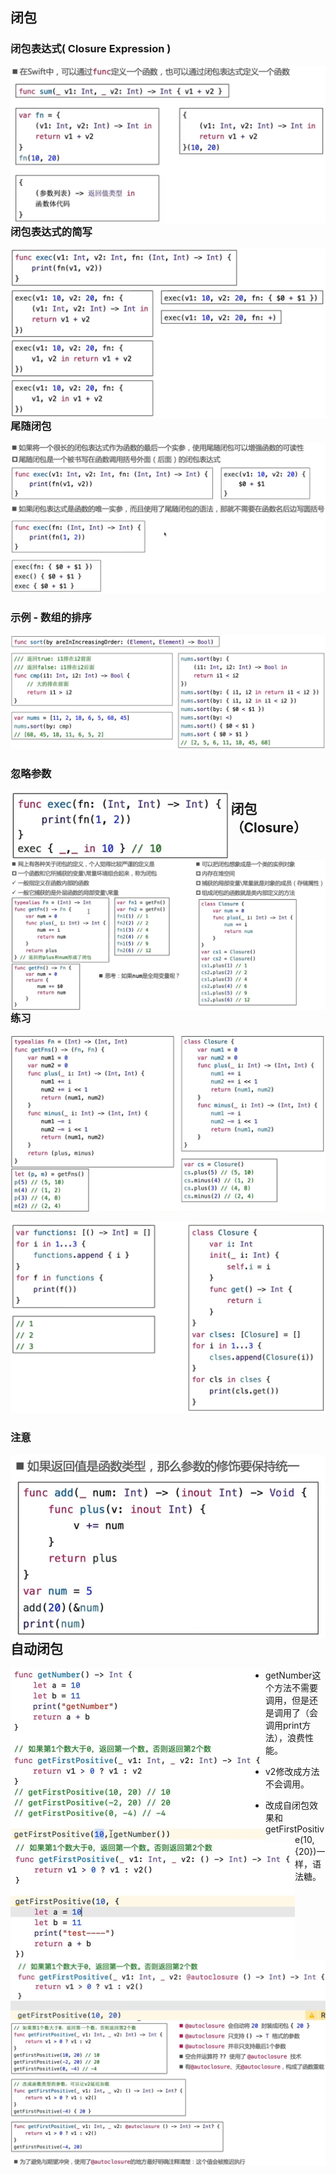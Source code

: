 ## 闭包

### 闭包表达式( Closure Expression )

<img src="images/image-20211116170657992.png" alt="image-20211116170657992" style="zoom: 67%; float: left;" />

### 闭包表达式的简写

<img src="images/image-20211116170859185.png" alt="image-20211116170859185" style="zoom: 67%; float: left;" />

### 尾随闭包

![image-20211116171422798](images/image-20211116171422798.png)

### 示例 - 数组的排序

![image-20211116171648978](images/image-20211116171648978.png)

### 忽略参数

<img src="images/image-20211116171736807.png" alt="image-20211116171736807" style="zoom: 67%; float: left;" />

## 闭包（Closure）

<img src="images/image-20211116172333244.png" alt="image-20211116172333244" style="zoom:50%;float:left" />

### 练习

![image-20211116192018419](images/image-20211116192018419.png)

![image-20211116203753267](images/image-20211116203753267.png)

### 注意

<img src="images/image-20211116203811204.png" alt="image-20211116203811204" style="zoom: 67%; float: left;" />

## 自动闭包

<img src="images/image-20211116204205115.png" alt="image-20211116204205115" style="zoom:50%;float:left" />

- getNumber这个方法不需要调用，但是还是调用了（会调用print方法），浪费性能。

<img src="images/image-20211116204501611.png" alt="image-20211116204501611" style="zoom:50%;float:left" />

- v2修改成方法不会调用。

<img src="images/image-20211116204716571.png" alt="image-20211116204716571" style="zoom:50%;float:left" />

-  改成自闭包效果和getFirstPositive(10,{20})一样，语法糖。

![image-20211116205513140](images/image-20211116205513140.png)

